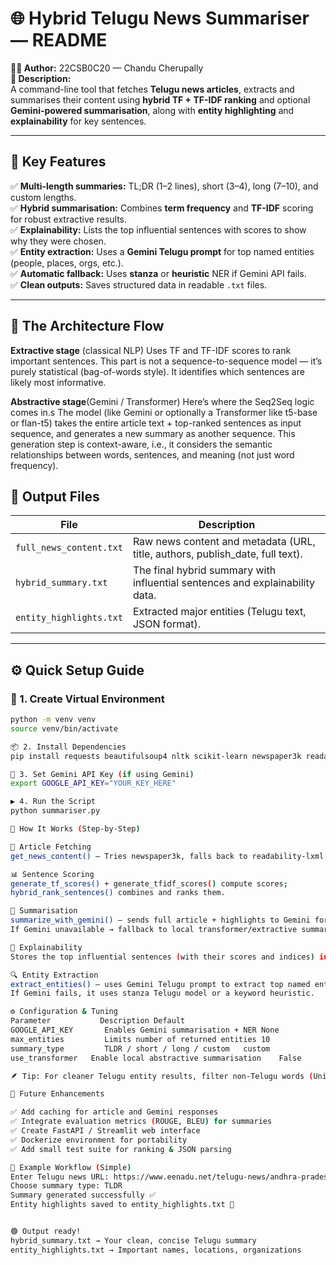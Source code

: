 # 🌐 Hybrid Telugu News Summariser — README

**👨‍💻 Author:** 22CSB0C20 — Chandu Cherupally  
**🧠 Description:**  
A command-line tool that fetches **Telugu news articles**, extracts and summarises their content using **hybrid TF + TF-IDF ranking** and optional **Gemini-powered summarisation**, along with **entity highlighting** and **explainability** for key sentences.

---

## 🚀 Key Features
✅ **Multi-length summaries:** TL;DR (1–2 lines), short (3–4), long (7–10), and custom lengths.  
✅ **Hybrid summarisation:** Combines **term frequency** and **TF-IDF** scoring for robust extractive results.  
✅ **Explainability:** Lists the top influential sentences with scores to show why they were chosen.  
✅ **Entity extraction:** Uses a **Gemini Telugu prompt** for top named entities (people, places, orgs, etc.).  
✅ **Automatic fallback:** Uses **stanza** or **heuristic** NER if Gemini API fails.  
✅ **Clean outputs:** Saves structured data in readable `.txt` files.  

---


## 🧩 The Architecture Flow

**Extractive stage** (classical NLP)
Uses TF and TF-IDF scores to rank important sentences.
This part is not a sequence-to-sequence model — it’s purely statistical (bag-of-words style).
It identifies which sentences are likely most informative.

**Abstractive stage**(Gemini / Transformer)
Here’s where the Seq2Seq logic comes in.s
The model (like Gemini or optionally a Transformer like t5-base or flan-t5) takes the entire article text + top-ranked sentences as input sequence,
and generates a new summary as another sequence.
This generation step is context-aware, i.e., it considers the semantic relationships between words, sentences, and meaning (not just word frequency).

## 📁 Output Files
| File | Description |
|------|--------------|
| `full_news_content.txt` | Raw news content and metadata (URL, title, authors, publish_date, full text). |
| `hybrid_summary.txt` | The final hybrid summary with influential sentences and explainability data. |
| `entity_highlights.txt` | Extracted major entities (Telugu text, JSON format). |

---

## ⚙️ Quick Setup Guide

### 🧩 1. Create Virtual Environment
```bash
python -m venv venv
source venv/bin/activate

📦 2. Install Dependencies
pip install requests beautifulsoup4 nltk scikit-learn newspaper3k readability-lxml

🔑 3. Set Gemini API Key (if using Gemini)
export GOOGLE_API_KEY="YOUR_KEY_HERE"

▶️ 4. Run the Script
python summariser.py

🧩 How It Works (Step-by-Step)

📰 Article Fetching
get_news_content() — Tries newspaper3k, falls back to readability-lxml, then BeautifulSoup.

📊 Sentence Scoring
generate_tf_scores() + generate_tfidf_scores() compute scores;
hybrid_rank_sentences() combines and ranks them.

📝 Summarisation
summarize_with_gemini() — sends full article + highlights to Gemini for natural-language summary.
If Gemini unavailable → fallback to local transformer/extractive summary.

💬 Explainability
Stores the top influential sentences (with their scores and indices) in hybrid_summary.txt.

🔍 Entity Extraction
extract_entities() — uses Gemini Telugu prompt to extract top named entities (people, orgs, places).
If Gemini fails, it uses stanza Telugu model or a keyword heuristic.

⚙️ Configuration & Tuning
Parameter	        Description	Default
GOOGLE_API_KEY	     Enables Gemini summarisation + NER	None
max_entities	     Limits number of returned entities	10
summary_type	     TLDR / short / long / custom	custom
use_transformer	  Enable local abstractive summarisation	False

🪶 Tip: For cleaner Telugu entity results, filter non-Telugu words (Unicode range \u0C00–\u0C7F).

🔧 Future Enhancements

✅ Add caching for article and Gemini responses
✅ Integrate evaluation metrics (ROUGE, BLEU) for summaries
✅ Create FastAPI / Streamlit web interface
✅ Dockerize environment for portability
✅ Add small test suite for ranking & JSON parsing

🧩 Example Workflow (Simple)
Enter Telugu news URL: https://www.eenadu.net/telugu-news/andhra-pradesh/cm-chandrababu-speech-in-delhi/1701/125188538/
Choose summary type: TLDR
Summary generated successfully ✅
Entity highlights saved to entity_highlights.txt 🧠


🟢 Output ready!
hybrid_summary.txt → Your clean, concise Telugu summary
entity_highlights.txt → Important names, locations, organizations
